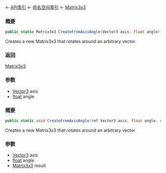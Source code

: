 ← [API索引](Api-Index) ← [命名空间索引](Namespace-Index) ← [Matrix3x3](VRageMath.Matrix3x3)

### 概要

```csharp
public static Matrix3x3 CreateFromAxisAngle(Vector3 axis, float angle)
```

Creates a new Matrix3x3 that rotates around an arbitrary vector.

### 返回

[Matrix3x3](VRageMath.Matrix3x3)

### 参数

* [Vector3](VRageMath.Vector3) axis
* [float](https://docs.microsoft.com/en-us/dotnet/api/System.Single?view=netframework-4.6) angle
### 概要

```csharp
public static void CreateFromAxisAngle(ref Vector3 axis, float angle, out Matrix3x3 result)
```

Creates a new Matrix3x3 that rotates around an arbitrary vector.

### 参数

* [Vector3](VRageMath.Vector3) axis
* [float](https://docs.microsoft.com/en-us/dotnet/api/System.Single?view=netframework-4.6) angle
* [Matrix3x3](VRageMath.Matrix3x3) result
